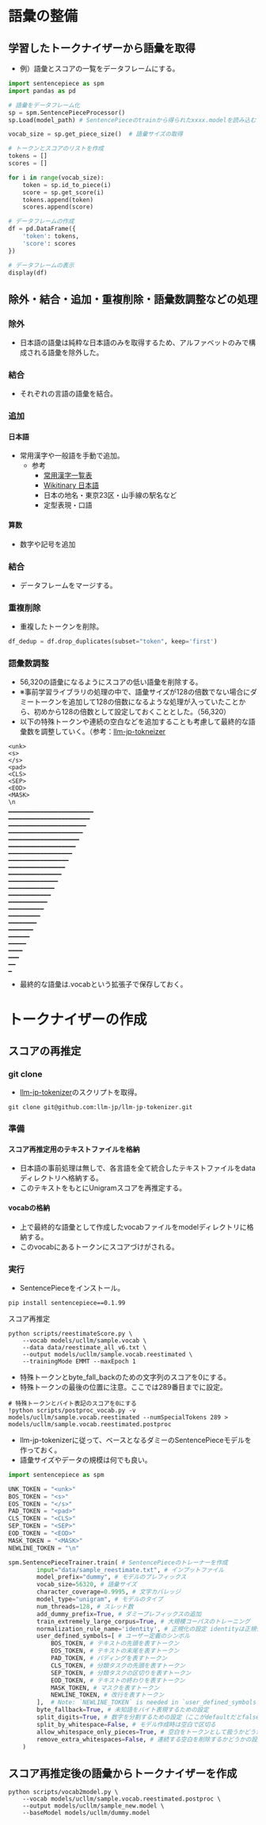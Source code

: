 # 語彙の整備
## 学習したトークナイザーから語彙を取得
- 例）語彙とスコアの一覧をデータフレームにする。
```python
import sentencepiece as spm
import pandas as pd

# 語彙をデータフレーム化
sp = spm.SentencePieceProcessor()
sp.Load(model_path) # SentencePieceのtrainから得られたxxxx.modelを読み込む

vocab_size = sp.get_piece_size()  # 語彙サイズの取得

# トークンとスコアのリストを作成
tokens = []
scores = []

for i in range(vocab_size):
    token = sp.id_to_piece(i)
    score = sp.get_score(i)
    tokens.append(token)
    scores.append(score)

# データフレームの作成
df = pd.DataFrame({
    'token': tokens,
    'score': scores
})

# データフレームの表示
display(df)
```

## 除外・結合・追加・重複削除・語彙数調整などの処理

### 除外
- 日本語の語彙は純粋な日本語のみを取得するため、アルファベットのみで構成される語彙を除外した。

### 結合
- それぞれの言語の語彙を結合。

### 追加
#### 日本語
- 常用漢字や一般語を手動で追加。
    - 参考
        - [常用漢字一覧表](https://www.bunka.go.jp/kokugo_nihongo/sisaku/joho/joho/kakuki/14/pdf/jyouyou_kanjihyou.pdf)
        - [Wikitinary 日本語](https://ja.wiktionary.org/wiki/%E3%82%AB%E3%83%86%E3%82%B4%E3%83%AA:%E6%97%A5%E6%9C%AC%E8%AA%9E_%E5%90%8D%E8%A9%9E)
        - 日本の地名・東京23区・山手線の駅名など
        - 定型表現・口語
#### 算数
- 数字や記号を追加

### 結合
- データフレームをマージする。

### 重複削除
- 重複したトークンを削除。
```python
df_dedup = df.drop_duplicates(subset="token", keep='first')
```
### 語彙数調整
- 56,320の語彙になるようにスコアの低い語彙を削除する。
- ※事前学習ライブラリの処理の中で、語彙サイズが128の倍数でない場合にダミートークンを追加して128の倍数になるような処理が入っていたことから、初めから128の倍数として設定しておくこととした。（56,320）
- 以下の特殊トークンや連続の空白などを追加することも考慮して最終的な語彙数を調整していく。（参考：[llm-jp-tokneizer](https://github.com/llm-jp/llm-jp-tokenizer/blob/main/scripts/howToCreateModel_ver2.md#%E8%AA%9E%E5%BD%99%E3%81%AE%E3%83%9E%E3%83%BC%E3%82%B8)
```shell
<unk>
<s>
</s>
<pad>
<CLS>
<SEP>
<EOD>
<MASK>
\n
▁▁▁▁▁▁▁▁▁▁▁▁▁▁▁▁▁▁▁▁▁▁▁▁
▁▁▁▁▁▁▁▁▁▁▁▁▁▁▁▁▁▁▁▁▁▁▁	
▁▁▁▁▁▁▁▁▁▁▁▁▁▁▁▁▁▁▁▁▁▁
▁▁▁▁▁▁▁▁▁▁▁▁▁▁▁▁▁▁▁▁▁
▁▁▁▁▁▁▁▁▁▁▁▁▁▁▁▁▁▁▁▁
▁▁▁▁▁▁▁▁▁▁▁▁▁▁▁▁▁▁▁	
▁▁▁▁▁▁▁▁▁▁▁▁▁▁▁▁▁▁
▁▁▁▁▁▁▁▁▁▁▁▁▁▁▁▁▁
▁▁▁▁▁▁▁▁▁▁▁▁▁▁▁▁
▁▁▁▁▁▁▁▁▁▁▁▁▁▁▁
▁▁▁▁▁▁▁▁▁▁▁▁▁▁
▁▁▁▁▁▁▁▁▁▁▁▁▁
▁▁▁▁▁▁▁▁▁▁▁▁
▁▁▁▁▁▁▁▁▁▁▁	
▁▁▁▁▁▁▁▁▁▁
▁▁▁▁▁▁▁▁▁
▁▁▁▁▁▁▁▁
▁▁▁▁▁▁▁	
▁▁▁▁▁▁
▁▁▁▁▁
▁▁▁▁
▁▁▁
▁▁
▁
```
- 最終的な語彙は.vocabという拡張子で保存しておく。

# トークナイザーの作成
## スコアの再推定
### git clone
- [llm-jp-tokenizer](https://github.com/llm-jp/llm-jp-tokenizer/tree/main)のスクリプトを取得。
```shell
git clone git@github.com:llm-jp/llm-jp-tokenizer.git
```
### 準備
#### スコア再推定用のテキストファイルを格納
- 日本語の事前処理は無しで、各言語を全て統合したテキストファイルをdataディレクトリへ格納する。
- このテキストをもとにUnigramスコアを再推定する。

#### vocabの格納
- 上で最終的な語彙として作成したvocabファイルをmodelディレクトリに格納する。
- このvocabにあるトークンにスコアづけがされる。

### 実行
- SentencePieceをインストール。
```shell
pip install sentencepiece==0.1.99
```
スコア再推定
```shell
python scripts/reestimateScore.py \
    --vocab models/ucllm/sample.vocab \
    --data data/reestimate_all_v6.txt \
    --output models/ucllm/sample.vocab.reestimated \
    --trainingMode EMMT --maxEpoch 1
```
- 特殊トークンとbyte_fall_backのための文字列のスコアを0にする。
- 特殊トークンの最後の位置に注意。ここでは289番目までに設定。
```shell
# 特殊トークンとバイト表記のスコアを0にする
!python scripts/postproc_vocab.py -v models/ucllm/sample.vocab.reestimated --numSpecialTokens 289 > models/ucllm/sample.vocab.reestimated.postproc
```
- llm-jp-tokenizerに従って、ベースとなるダミーのSentencePieceモデルを作っておく。
- 語彙サイズやデータの規模は何でも良い。
```python
import sentencepiece as spm

UNK_TOKEN = "<unk>"
BOS_TOKEN = "<s>"
EOS_TOKEN = "</s>"
PAD_TOKEN = "<pad>"
CLS_TOKEN = "<CLS>"
SEP_TOKEN = "<SEP>"
EOD_TOKEN = "<EOD>"
MASK_TOKEN = "<MASK>"
NEWLINE_TOKEN = "\n"

spm.SentencePieceTrainer.train( # SentencePieceのトレーナーを作成
        input="data/sample_reestimate.txt", # インプットファイル
        model_prefix="dummy", # モデルのプレフィックス
        vocab_size=56320, # 語彙サイズ
        character_coverage=0.9995, # 文字カバレッジ
        model_type="unigram", # モデルのタイプ
        num_threads=128, # スレッド数
        add_dummy_prefix=True, # ダミープレフィックスの追加
        train_extremely_large_corpus=True, # 大規模コーパスのトレーニング
        normalization_rule_name='identity', # 正規化の設定 identityは正規化を行わない nfkcは正規化を行う
        user_defined_symbols=[ # ユーザー定義のシンボル
            BOS_TOKEN, # テキストの先頭を表すトークン
            EOS_TOKEN, # テキストの末尾を表すトークン
            PAD_TOKEN, # パディングを表すトークン
            CLS_TOKEN, # 分類タスクの先頭を表すトークン
            SEP_TOKEN, # 分類タスクの区切りを表すトークン
            EOD_TOKEN, # テキストの終わりを表すトークン
            MASK_TOKEN, # マスクを表すトークン
            NEWLINE_TOKEN, # 改行を表すトークン
        ],  # Note: `NEWLINE_TOKEN` is needed in `user_defined_symbols`.
        byte_fallback=True, # 未知語をバイト表現するための設定
        split_digits=True, # 数字を分割するための設定（ここがdefaultだとfalseなので迷う）
        split_by_whitespace=False, # モデル作成時は空白で区切る
        allow_whitespace_only_pieces=True, # 空白をトークンとして扱うかどうかの設定
        remove_extra_whitespaces=False, # 連続する空白を削除するかどうかの設定
    )
```

## スコア再推定後の語彙からトークナイザーを作成
```shell
python scripts/vocab2model.py \ 
    --vocab models/ucllm/sample.vocab.reestimated.postproc \
    --output models/ucllm/sample_new.model \
    --baseModel models/ucllm/dummy.model
```





